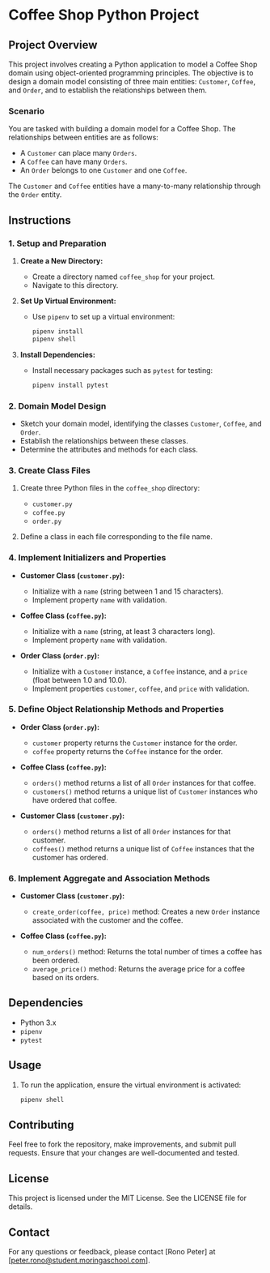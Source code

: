 # Coffee Shop Python Project

## Project Overview

This project involves creating a Python application to model a Coffee Shop domain using object-oriented programming principles. The objective is to design a domain model consisting of three main entities: `Customer`, `Coffee`, and `Order`, and to establish the relationships between them.

### Scenario

You are tasked with building a domain model for a Coffee Shop. The relationships between entities are as follows:
- A `Customer` can place many `Orders`.
- A `Coffee` can have many `Orders`.
- An `Order` belongs to one `Customer` and one `Coffee`.

The `Customer` and `Coffee` entities have a many-to-many relationship through the `Order` entity.

## Instructions

### 1. Setup and Preparation

1. **Create a New Directory:**
   - Create a directory named `coffee_shop` for your project.
   - Navigate to this directory.

2. **Set Up Virtual Environment:**
   - Use `pipenv` to set up a virtual environment:
     ```bash
     pipenv install
     pipenv shell
     ```

3. **Install Dependencies:**
   - Install necessary packages such as `pytest` for testing:
     ```bash
     pipenv install pytest
     ```

### 2. Domain Model Design

- Sketch your domain model, identifying the classes `Customer`, `Coffee`, and `Order`.
- Establish the relationships between these classes.
- Determine the attributes and methods for each class.

### 3. Create Class Files

1. Create three Python files in the `coffee_shop` directory:
   - `customer.py`
   - `coffee.py`
   - `order.py`

2. Define a class in each file corresponding to the file name.

### 4. Implement Initializers and Properties

- **Customer Class (`customer.py`):**
  - Initialize with a `name` (string between 1 and 15 characters).
  - Implement property `name` with validation.

- **Coffee Class (`coffee.py`):**
  - Initialize with a `name` (string, at least 3 characters long).
  - Implement property `name` with validation.

- **Order Class (`order.py`):**
  - Initialize with a `Customer` instance, a `Coffee` instance, and a `price` (float between 1.0 and 10.0).
  - Implement properties `customer`, `coffee`, and `price` with validation.

### 5. Define Object Relationship Methods and Properties

- **Order Class (`order.py`):**
  - `customer` property returns the `Customer` instance for the order.
  - `coffee` property returns the `Coffee` instance for the order.

- **Coffee Class (`coffee.py`):**
  - `orders()` method returns a list of all `Order` instances for that coffee.
  - `customers()` method returns a unique list of `Customer` instances who have ordered that coffee.

- **Customer Class (`customer.py`):**
  - `orders()` method returns a list of all `Order` instances for that customer.
  - `coffees()` method returns a unique list of `Coffee` instances that the customer has ordered.

### 6. Implement Aggregate and Association Methods

- **Customer Class (`customer.py`):**
  - `create_order(coffee, price)` method: Creates a new `Order` instance associated with the customer and the coffee.

- **Coffee Class (`coffee.py`):**
  - `num_orders()` method: Returns the total number of times a coffee has been ordered.
  - `average_price()` method: Returns the average price for a coffee based on its orders.

## Dependencies

- Python 3.x
- `pipenv`
- `pytest`

## Usage

1. To run the application, ensure the virtual environment is activated:
   ```bash
   pipenv shell

## Contributing
Feel free to fork the repository, make improvements, and submit pull requests. Ensure that your changes are well-documented and tested.

## License
This project is licensed under the MIT License. See the LICENSE file for details.

## Contact
For any questions or feedback, please contact [Rono Peter]
 at [peter.rono@student.moringaschool.com].